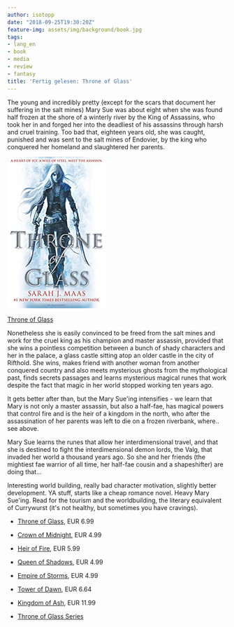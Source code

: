 ```yaml
---
author: isotopp
date: "2018-09-25T19:30:20Z"
feature-img: assets/img/background/book.jpg
tags:
- lang_en
- book
- media
- review
- fantasy
title: 'Fertig gelesen: Throne of Glass'
---
```

The young and incredibly pretty (except for the scars that document her suffering in the salt mines) Mary Sue was about eight when she was found half frozen at the shore of a winterly river by the King of Assassins, who took her in and forged her into the deadliest of his assassins through harsh and cruel training. Too bad that, eighteen years old, she was caught, punished and was sent to the salt mines of Endovier, by the king who conquered her homeland and slaughtered her parents.

[![](/uploads/2018/09/throne-of-glass.jpg)](https://www.amazon.de/gp/product/B008BJ3RP2)

[Throne of Glass](https://www.amazon.de/gp/product/B008BJ3RP2)

Nonetheless she is easily convinced to be freed from the salt mines and work for the cruel king as his champion and master assassin, provided that she wins a pointless competition between a bunch of shady characters and her in the palace, a glass castle sitting atop an older castle in the city of Rifthold. She wins, makes friend with another woman from another conquered country and also meets mysterious ghosts from the mythological past, finds secrets passages and learns mysterious magical runes that work despite the fact that magic in her world stopped working ten years ago.

It gets better after than, but the Mary Sue'ing intensifies - we learn that Mary is not only a master assassin, but also a half-fae, has magical powers that control fire and is the heir of a kingdom in the north, who after the assassination of her parents was left to die on a frozen riverbank, where.. see above.

Mary Sue learns the runes that allow her interdimensional travel, and that she is destined to fight the interdimensional demon lords, the Valg, that invaded her world a thousand years ago. So she and her friends (the mightiest fae warrior of all time, her half-fae cousin and a shapeshifter) are doing that...

Interesting world building, really bad character motivation, slightly better development. YA stuff, starts like a cheap romance novel. Heavy Mary Sue'ing. Read for the tourism and the worldbuilding, the literary equivalent of Currywurst (it's not healthy, but sometimes you have cravings).

- [Throne of Glass](https://www.amazon.de/gp/product/B008BJ3RP2), EUR 6.99
- [Crown of Midnight](https://www.amazon.de/gp/product/B00BLL68EO), EUR 4.99
- [Heir of Fire](https://www.amazon.de/gp/product/B00JGAD0N4), EUR 5.99
- [Queen of Shadows](https://www.amazon.de/gp/product/B00TYFGYAM), EUR 4.99
- [Empire of Storms](https://www.amazon.de/Empire-Storms-Throne-Glass-Sarah-ebook/dp/B01D3WHZZO), EUR 4.99
- [Tower of Dawn](https://www.amazon.de/Tower-Dawn-Throne-Glass-Sarah-ebook/dp/B01N01V56U), EUR 6.64
- [Kingdom of Ash](https://www.amazon.de/Kingdom-Throne-Glass-Sarah-Maas-ebook/dp/B079VM5L3H), EUR 11.99

- [Throne of Glass Series](https://www.amazon.de/gp/product/B01DJ5Z3GS/ref=series_rw_dp_sw)
